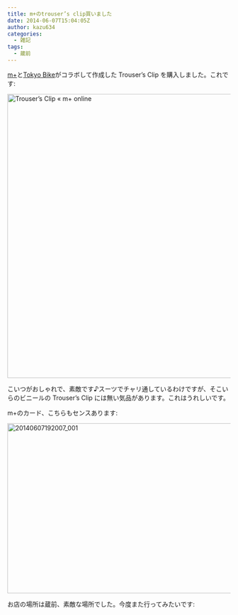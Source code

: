 ```yaml
---
title: m+のtrouser’s clip買いました
date: 2014-06-07T15:04:05Z
author: kazu634
categories:
  - 雑記
tags:
  - 蔵前
---
```

<a href="http://m-piu.com/catalog/trousers-clip/" onclick="__gaTracker('send', 'event', 'outbound-article', 'http://m-piu.com/catalog/trousers-clip/', 'm+');">m+</a>と<a href="http://www.tokyobike.com/" onclick="__gaTracker('send', 'event', 'outbound-article', 'http://www.tokyobike.com/', 'Tokyo Bike');" title="Tokyo Bike"  target="_blank">Tokyo Bike</a>がコラボして作成した Trouser&#8217;s Clip を購入しました。これです:

<a href="http://m-piu.com/catalog/trousers-clip/" onclick="__gaTracker('send', 'event', 'outbound-article', 'http://m-piu.com/catalog/trousers-clip/', '');" title="Trouser’s Clip « m+ online"  target="_blank"><img class="aligncenter" alt="Trouser’s Clip « m+ online" src="https://farm6.staticflickr.com/5544/14364589392_650490fd08_z.jpg" width="622" height="640" /></a>

こいつがおしゃれで、素敵です♪スーツでチャリ通しているわけですが、そこいらのビニールの Trouser&#8217;s Clip には無い気品があります。これはうれしいです。

m+のカード、こちらもセンスあります:

<a href="https://www.flickr.com/photos/42332031@N02/14364274934" onclick="__gaTracker('send', 'event', 'outbound-article', 'https://www.flickr.com/photos/42332031@N02/14364274934', '');" title="20140607192007_001 by Kazuhiro MUSASHI, on Flickr"><img class="aligncenter" alt="20140607192007_001" src="https://farm3.staticflickr.com/2900/14364274934_910f87455c_z.jpg" width="640" height="383" /></a>

お店の場所は蔵前、素敵な場所でした。今度また行ってみたいです:

<div class="cgmp-centering-container-handle" align="center">
<div class="google-map-placeholder" id="05042b571dab21c846545595109d8751" style="width: 350px; height: 350px;">
<div align="center" style="background:url('http://blog.kazu634.com/wp-content/plugins/comprehensive-google-map-plugin/assets/css/images/loading.gif') no-repeat 0 0 transparent !important; height:100px; width:100px; position: relative; top: 125px !important;">
</div>
</div>

<div class="direction-controls-placeholder" id="direction-controls-placeholder-05042b571dab21c846545595109d8751" style="background: white; width: 350px; margin-top: 5px; border: 1px solid #EBEBEB; display: none; padding: 18px 0 9px 0;">
<div class="d_close-wrapper">
<a id="d_close" href="javascript:void(0)"> <img src="http://blog.kazu634.com/wp-content/plugins/comprehensive-google-map-plugin/assets/css/images/transparent.png" class="close" /> </a>
</div>

<div style="" id="travel_modes_div" class="dir-tm kd-buttonbar">
<a tabindex="3" class="kd-button kd-button-left selected" href="javascript:void(0)" id="dir_d_btn" title="By car"> <img class="dir-tm-d" src="http://blog.kazu634.com/wp-content/plugins/comprehensive-google-map-plugin/assets/css/images/transparent.png" /> </a> <a tabindex="3" class="kd-button kd-button-right" href="javascript:void(0)" id="dir_w_btn" title="Walking"> <img class="dir-tm-w" src="http://blog.kazu634.com/wp-content/plugins/comprehensive-google-map-plugin/assets/css/images/transparent.png" /> </a>
</div>

<div class="dir-clear">
</div>

<div id="dir_wps">
<div id="dir_wp_0" class="dir-wp">
<div class="dir-wp-hl">
<div id="dir_m_0" class="dir-m" style="cursor: -moz-grab;">
<div style="width: 24px; height: 24px; overflow: hidden; position: relative;">
<img style="position: absolute; left: 0px; top: -141px; -moz-user-select: none; border: 0px none; padding: 0px; margin: 0px;" src="http://blog.kazu634.com/wp-content/plugins/comprehensive-google-map-plugin/assets/css/images/directions.png" />
</div>
</div>

<div class="dir-input">
<div class="kd-input-text-wrp">
<input type="text" maxlength="2048" tabindex="4" value="" name="a_address" id="a_address" title="Start address" class="wp kd-input-text" autocomplete="off" autocorrect="off" />
</div>
</div>
</div>
</div>

<div class="dir-rev-wrapper">
<div id="dir_rev" title="Get reverse directions">
<a id="reverse-btn" href="javascript:void(0)" class="kd-button"> <img class="dir-reverse" src="http://blog.kazu634.com/wp-content/plugins/comprehensive-google-map-plugin/assets/css/images/transparent.png" /> </a>
</div>
</div>

<div id="dir_wp_1" class="dir-wp">
<div class="dir-wp-hl">
<div id="dir_m_1" class="dir-m" style="cursor: -moz-grab;">
<div style="width: 24px; height: 24px; overflow: hidden; position: relative;">
<img style="position: absolute; left: 0px; top: -72px; -moz-user-select: none; border: 0px none; padding: 0px; margin: 0px;" src="http://blog.kazu634.com/wp-content/plugins/comprehensive-google-map-plugin/assets/css/images/directions.png" />
</div>
</div>

<div class="dir-input">
<div class="kd-input-text-wrp">
<input type="text" maxlength="2048" tabindex="4" value="" name="b_address" id="b_address" title="End address" class="wp kd-input-text" autocomplete="off" autocorrect="off" />
</div>
</div>
</div>
</div>
</div>

<div id="dir_controls">
<div class="d_links">
<span id="d_options_toggle"> <a id="d_options_show" class="no-wrap" href="javascript:void(0)" style="display: none !important;">Show options</a> <a id="d_options_hide" class="no-wrap" href="javascript:void(0)" style="display: none !important;">Hide options</a> <b><span style="color: blue">Additional options</span></b> </span>
</div>

<div id="d_options" style="margin-bottom: 5px; text-align: left;">
<input type="checkbox" tabindex="5" name="05042b571dab21c846545595109d8751_avoid_hway" id="05042b571dab21c846545595109d8751_avoid_hway" /> <label for="05042b571dab21c846545595109d8751_avoid_hway">Avoid highways</label> <input type="checkbox" tabindex="5" name="05042b571dab21c846545595109d8751_avoid_tolls" id="05042b571dab21c846545595109d8751_avoid_tolls" /> <label for="05042b571dab21c846545595109d8751_avoid_tolls">Avoid tolls</label> <input type="radio" name="05042b571dab21c846545595109d8751_travel_mode" id="05042b571dab21c846545595109d8751_radio_km" /> <label for="05042b571dab21c846545595109d8751_radio_km">KM</label> <input type="radio" name="05042b571dab21c846545595109d8751_travel_mode" id="05042b571dab21c846545595109d8751_radio_miles" checked="checked" /> <label for="05042b571dab21c846545595109d8751_radio_miles">Miles</label>
</div>

<div class="dir-sub-cntn">
<button tabindex="6" name="btnG" type="submit" id="d_sub" class="kd-button kd-button-submit">Get Directions</button> <button tabindex="6" name="btnG" type="button" style="display: none;" id="print_sub" class="kd-button kd-button-submit">Print Directions</button>
</div>
</div>
</div>

<div id="rendered-directions-placeholder-05042b571dab21c846545595109d8751" style="display: none; border: 1px solid #ddd; width: 350px; margin-top: 10px; direction: ltr; overflow: auto; height: 180px; padding: 5px;" class="rendered-directions-placeholder">
</div>
</div>
